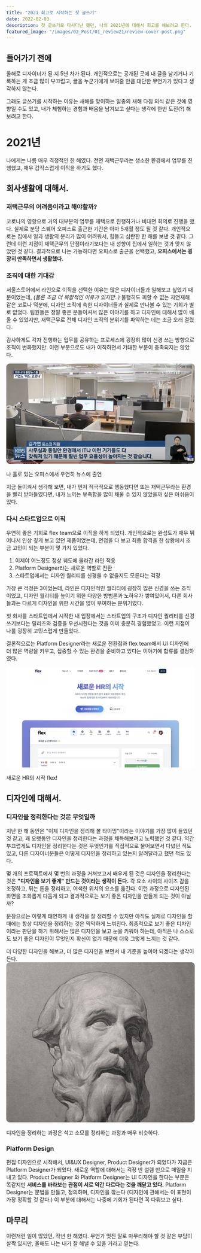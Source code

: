 ```yaml
---
title: "2021 회고로 시작하는 첫 글쓰기"
date: 2022-02-03
description: 첫 글쓰기로 다사다난 했던, 나의 2021년에 대해서 회고를 해보려고 한다.
featured_image: "/images/02_Post/01_review21/review-cover-post.png"
---
```


<!--![](/images/demo/demo-landscape.jpg) -->

## 들어가기 전에

올해로 디자이너가 된 지 5년 차가 된다. 개인적으로는 공개된 곳에 내 글을 남기거나 기록하는 게 조금 많이 부끄럽고, 글을 누군가에게 보여줄 만큼 대단한 무언가가 있다고 생각하지 않는다.

그래도 글쓰기를 시작하는 이유는 새해를 맞이하는 일종의 새해 다짐 의식 같은 것에 영향일 수도 있고, 내가 체험하는 경험과 배움을 남겨보고 싶다는 생각에 한번 도전(?) 해보려고 한다.

# 2021년

나에게는 나름 매우 격정적인 한 해였다. 전면 재택근무라는 생소한 환경에서 업무를 진행했고, 매우 갑작스럽게 이직을 하기도 했다.

## 회사생활에 대해서.

### 재택근무의 어려움이라고 해야할까?

코로나의 영향으로 거의 대부분의 업무를 재택으로 진행하거나 비대면 회의로 진행을 했다. 실제로 분당 스퀘어 오피스로 출근한 기간은 아마 5개월 정도 될 것 같다. 개인적으로는 집에서 일과 생활의 분리가 많이 어려워서, 힘들고 심란한 한 해를 보낸 것 같다. 그런데 이런 지점이 재택근무의 단점이라기보다는 내 성향이 집에서 일하는 것과 맞지 않았던 것 같다. 결과적으로 나는 가능하다면 오피스로 출근을 선택했고, **오피스에서는 굉장히 만족하면서 생활했다.**

### 조직에 대한 기대감

서울스토어에서 라인으로 이직을 선택한 이유는 많은 디자이너들과 일해보고 싶었기 때문이었는데, _(물론 조금 더 복합적인 이유가 있지만..)_ 불행히도 피할 수 없는 자연재해 같은 코로나 덕분에, 디자인 조직에 속한 디자이너들과 실제로 만나볼 수 있는 기회가 별로 없었다. 팀원들은 정말 좋은 분들이셔서 많은 이야기를 하고 디자인에 대해서 많이 배울 수 있었지만, 재택근무로 전체 디자인 조직의 분위기를 파악하는 데는 조금 오래 걸렸다.

감사하게도 각자 진행하는 업무를 공유하는 프로세스에 굉장히 많이 신경 쓰는 방향으로 조직이 변화했지만. 이런 부분으로도 내가 이직하면서 기대한 부분이 충족되지는 않았다.

![홀로 있는 오피스에서 뉴스 출연](/images/02_Post/01_review21/01.png)

<div class="figcaption"> 
나 홀로 있는 오피스에서 우연히 뉴스에 출연 
</div>

지금 돌이켜서 생각해 보면, 내가 먼저 적극적으로 행동했다면 또는 재택근무라는 환경을 빨리 받아들였다면, 내가 느끼는 부족함을 많이 채울 수 있지 않았을까 싶은 아쉬움이 있다.

### 다시 스타트업으로 이직

우연히 좋은 기회로 flex team으로 이직을 하게 되었다. 개인적으로는 완성도가 매우 뛰어나서 인상 깊게 보고 있던 제품이었는데, 면접을 다 보고 최종 합격을 한 상황에서 조금 고민이 되는 부분이 몇 가지 있었다.

1. 이제야 어느정도 정상 궤도에 올라간 라인 적응
2. Platform Designer라는 새로운 역할로 전환
3. 스타트업에서는 디자인 퀄리티를 신경쓸 수 없을지도 모른다는 걱정

가장 큰 걱정은 3이었는데, 라인은 디자인적인 퀄리티에 굉장히 많은 신경을 쓰는 조직이었고, 디자인 퀄리티를 높이기 위한 다양한 방법론과 노하우가 쌓여있어서, 다른 회사들과는 다르게 디자인을 위한 시간을 많이 부여하는 분위기였다.

첫 회사를 스타트업에서 시작한 내 입장에서는 스타트업의 구조가 디자인 퀄리티를 신경 쓰기보다는 릴리즈와 검증을 우선시한다는 것을 이미 충분히 경험했었고. 이런 지점이 나를 굉장히 고민스럽게 만들었다.

결론적으로는 Platform Designer라는 새로운 전환점과 flex team에서 UI 디자인에 더 많은 역량을 키우고, 집중할 수 있는 환경을 준비하고 있다는 이야기에 합류를 결정하였다.

![새로운 HR의 시작!](/images/02_Post/01_review21/02.png)

<div class="figcaption"> 
새로운 HR의 시작 flex!
</div>

## 디자인에 대해서.

### 디자인을 정리한다는 것은 무엇일까

지난 한 해 동안은 "이제 디자인을 정리해 볼 타이밍"이라는 이야기를 가장 많이 들었던 것 같고, 꽤 오랫동안 디자인을 정리한다는 과정을 채득해보려고 노력했던 것 같다. 약간 부끄럽게도 디자인을 정리한다는 것은 무엇인가를 직접적으로 물어보면서 다녔던 적도 있고, 다른 디자이너분들은 어떻게 디자인을 정리하고 있는지 알려달라고 했던 적도 있다.

몇 개의 프로젝트에서 몇 번의 과정을 거쳐보고서 배우게 된 것은 디자인을 정리한다는 것은 **"디자인을 보기 좋게" 만드는 것이라는 생각이 든다.** 각 요소 사이의 사이즈 감을 조정하고, 튀는 톤을 정리하고, 어색한 위치의 요소를 옮긴다. 이런 과정으로 디자인된 화면을 조화롭게 다듬게 되고 결과적으로는 보기 좋은 디자인을 만들게 되는 것이 아닐까?

문장으로는 이렇게 태연하게 내 생각을 잘 정리할 수 있지만 아직도 실제로 디자인을 할 때에는 항상 디자인을 정리하는 것은 막막하게 느껴진다. 최종적으로 보기 좋은 디자인이라는 판단을 하기 위해서는 많은 디자인을 보고 눈을 키워야 하는데, 아직은 나 스스로도 보기 좋은 디자인이 무엇인지 확신이 없기 때문에 더욱 그렇게 느끼는 것 같다.

더 다양한 디자인을 해보고, 더 많은 디자인을 보면서 내 기준을 높여야 되겠다는 생각이 든다.
![석고소묘](/images/02_Post/01_review21/03.png)

<div class="figcaption">
디자인을 정리하는 과정은 석고 소묘를 정리하는 과정과 매우 비슷하다.
</div>

### Platform Design

편집 디자인으로 시작해서, UI&UX Designer, Product Designer가 되었다가 지금은 Platform Designer가 되었다. 새로운 역할에 대해서는 걱정 반 설렘 반으로 매일을 지내고 있다. Product Designer 와 Platform Designer는 UI 디자인을 한다는 부분은 똑같지만 **서비스를 바라보는 관점이 서로 약간 다르다는 것을 깨닫고 있다.** Platform Designer는 문법을 만들고, 정의하며, 디자인을 깎는다 (디자인에 관해서는 이 표현이 가장 정확할 것 같다.) 이 부분에 대해서는 나중에 기회가 된다면 꼭 다뤄보고 싶다.

## 마무리

이런저런 일이 많았던, 작년 한 해였다. 무언가 멋진 말로 마무리해야 할 것 같은 부담이 살짝 있지만, 올해도 나는 내가 잘 해낼 수 있을 거라고 믿는다.
